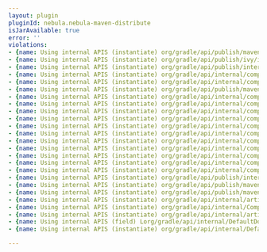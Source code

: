 ```yaml
---
layout: plugin
pluginId: nebula.nebula-maven-distribute
isJarAvailable: true
error: ''
violations:
- {name: Using internal APIS (instantiate) org/gradle/api/publish/maven/internal/publication/DefaultMavenPublication}
- {name: Using internal APIS (instantiate) org/gradle/api/publish/ivy/internal/publication/DefaultIvyPublication}
- {name: Using internal APIS (instantiate) org/gradle/api/publish/internal/DefaultPublishingExtension}
- {name: Using internal APIS (instantiate) org/gradle/api/internal/component/Usage}
- {name: Using internal APIS (instantiate) org/gradle/api/internal/component/Usage}
- {name: Using internal APIS (instantiate) org/gradle/api/publish/maven/internal/publication/MavenPublicationInternal}
- {name: Using internal APIS (instantiate) org/gradle/api/internal/component/Usage}
- {name: Using internal APIS (instantiate) org/gradle/api/internal/component/Usage}
- {name: Using internal APIS (instantiate) org/gradle/api/internal/component/Usage}
- {name: Using internal APIS (instantiate) org/gradle/api/internal/component/Usage}
- {name: Using internal APIS (instantiate) org/gradle/api/internal/component/Usage}
- {name: Using internal APIS (instantiate) org/gradle/api/internal/component/Usage}
- {name: Using internal APIS (instantiate) org/gradle/api/internal/component/Usage}
- {name: Using internal APIS (instantiate) org/gradle/api/internal/component/Usage}
- {name: Using internal APIS (instantiate) org/gradle/api/internal/component/Usage}
- {name: Using internal APIS (instantiate) org/gradle/api/internal/component/Usage}
- {name: Using internal APIS (instantiate) org/gradle/api/internal/component/Usage}
- {name: Using internal APIS (instantiate) org/gradle/api/publish/internal/DefaultPublishingExtension}
- {name: Using internal APIS (instantiate) org/gradle/api/publish/maven/internal/publication/MavenPublicationInternal}
- {name: Using internal APIS (instantiate) org/gradle/api/publish/maven/internal/publication/MavenPublicationInternal}
- {name: Using internal APIS (instantiate) org/gradle/api/internal/artifacts/DefaultDependencySet}
- {name: Using internal APIS (instantiate) org/gradle/api/internal/CompositeDomainObjectSet}
- {name: Using internal APIS (instantiate) org/gradle/api/internal/artifacts/DefaultDependencySet}
- {name: Using internal APIS (field) Lorg/gradle/api/internal/DefaultDomainObjectCollection;}
- {name: Using internal APIS (instantiate) org/gradle/api/internal/DefaultDomainObjectCollection}

---
```


